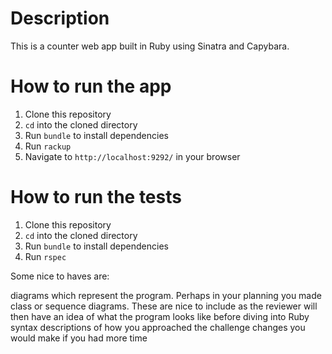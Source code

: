 # Description
This is a counter web app built in Ruby using Sinatra and Capybara.

# How to run the app
1. Clone this repository
2. `cd` into the cloned directory
3. Run `bundle` to install dependencies
4. Run `rackup`
5. Navigate to `http://localhost:9292/` in your browser

# How to run the tests
1. Clone this repository
2. `cd` into the cloned directory
3. Run `bundle` to install dependencies
4. Run `rspec`



Some nice to haves are:

diagrams which represent the program. Perhaps in your planning you made class or sequence diagrams. These are nice to include as the reviewer will then have an idea of what the program looks like before diving into Ruby syntax
descriptions of how you approached the challenge
changes you would make if you had more time
